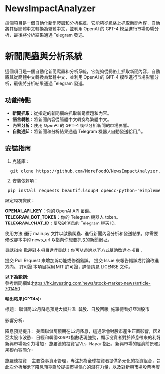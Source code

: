 # NewsImpactAnalyzer
這個項目是一個自動化新聞爬蟲和分析系統，它能夠從網絡上抓取新聞內容，自動將其從簡體中文轉換為繁體中文，並利用 OpenAI 的 GPT-4 模型進行市場影響分析，最後將分析結果通過 Telegram 發送。

# 新聞爬蟲與分析系統

這個項目是一個自動化新聞爬蟲和分析系統，它能夠從網絡上抓取新聞內容，自動將其從簡體中文轉換為繁體中文，並利用 OpenAI 的 GPT-4 模型進行市場影響分析，最後將分析結果通過 Telegram 發送。

## 功能特點

- **新聞抓取**：從指定的新聞網站抓取新聞標題和內容。
- **語言轉換**：將新聞內容從簡體中文轉換為繁體中文。
- **內容分析**：使用 OpenAI 的 GPT-4 模型分析新聞的市場影響。
- **自動通知**：將新聞和分析結果通過 Telegram 機器人自動發送給用戶。

## 安裝指南

1. 克隆庫：

 <pre>  git clone https://github.com/MoreFoodQ/NewsImpactAnalyzer.git </pre> 

 2. 安裝依賴項：

<pre> pip install requests beautifulsoup4 opencc-python-reimplemented openai  </pre> 

設定環境變數：  

**OPENAI_API_KEY**：你的 OpenAI API 密鑰。  
**TELEGRAM_BOT_TOKEN**：你的 Telegram 機器人 token。  
**TELEGRAM_CHAT_ID**：要發送消息的 Telegram 聊天 ID。  

使用方法
運行 main.py 文件以啟動爬蟲、進行新聞內容分析和發送結果。你需要修改腳本中的 news_url 以指向你想要抓取的新聞網址。

貢獻指南
歡迎對本項目進行貢獻！你可以透過以下方式幫助改進本項目：

提交 Pull Request 來增加新功能或修復錯誤。
提交 Issue 來報告錯誤或討論改進方向。
許可證
本項目採用 MIT 許可證，詳情請見 LICENSE 文件。


**以下為範例:**  
參考新聞網址:https://hk.investing.com/news/stock-market-news/article-701450  

**輸出結果(GPT4o):**  

<pre>標題: 聯儲局12月降息預期大幅升溫 韓股、日股回暖 施羅德看好亞洲股市

影響分析:

降息預期提升: 美國聯儲局預期在12月降息，這通常會對股市產生正面影響，因為降息有助於降低企業借貸成本和增加經濟活動。
亞太股市波動: 日經和韓國KOSPI指數表現強勁，顯示投資者對於降息帶來的利好反應積極。然而，台灣和恒生科技指數的下跌可能反映了市場對其他經濟指標的擔憂。
新興市場吸引力增加: 施羅德的投資官Vis Nayar指出，新興市場的經濟前景和股市估值吸引力正在提升，預計這將吸引更多對高增長潛力感興趣的投資者。
業務內容簡介:

施羅德投資: 主要從事資產管理，專注於為全球投資者提供多元化的投資組合，包括股票、債券和其他金融產品。公司近期尤其看好亞洲和新興市場的股票，基於其經濟總體趨勢良好和股市估值具有吸引力。
此次分析展示了降息預期對於提振市場信心的潛在力量，以及對新興市場股票再度燃起興趣的可能性。</pre>
